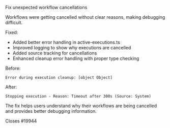 Fix unexpected workflow cancellations

Workflows were getting cancelled without clear reasons, making debugging difficult.

Fixed:
- Added better error handling in active-executions.ts
- Improved logging to show why executions are cancelled
- Added source tracking for cancellations
- Enhanced cleanup error handling with proper type checking

Before:
```
Error during execution cleanup: [object Object]
```

After:
```
Stopping execution - Reason: Timeout after 300s (Source: System)
```

The fix helps users understand why their workflows are being cancelled and provides better debugging information.

Closes #19944